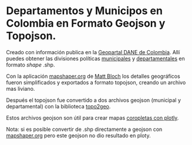 # Departamentos y Municipos en Colombia en Formato Geojson y Topojson.
Creado con información publica en la [Geopartal DANE de Colombia](https://geoportal.dane.gov.co/servicios/descarga-y-metadatos/descarga-mgn-marco-geoestadistico-nacional/). Allí puedes obtener las divisiones políticas [municipales]('https://geoportal.dane.gov.co/descargas/mgn_2018/MGN2018_MPIO_POLITICO.rar') y [departamentales]('https://geoportal.dane.gov.co/descargas/mgn_2018/MGN2018_DPTO_POLITICO.zip') en formato *shape* .shp. 

Con la aplicación [mapshaper.org](https://mapshaper.org/) de [Matt Bloch](http://www.cartogis.org/docs/proceedings/2006/bloch_harrower.pdf) los detalles geográficos fueron simplificados y exportados a formato topojson, creando un archivo mas liviano.

Después el topojson fue convertido a dos archivos geojson (municipal y departamental) con la biblioteca [topo2geo](https://github.com/kylepollina/topo2geo). 

Estos archivos geojson son útil para crear mapas [coropletas con plotly](https://plotly.com/python/choropleth-maps/).

Nota: si es posible convertir de .shp directamente a geojson con [mapshaper.org](https://mapshaper.org/) pero este geojson no dio resultado en ploty.
